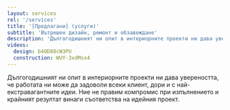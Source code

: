 ```yaml
---
layout: services
rel: '/services'
title: '[Предлагани] (услуги)'
subtitle: 'Вътрешен дизайн, ремонт и обзавеждане'
description: 'Дългогодишният ни опит в интериорните проекти ни дава увереността, че изпълнението и крайният резултат винаги съответства на идейния проект.'
videos:
  design: b4OD88cW3PU
  construction: WUY-3xdMsx4
---
```

Дългогодишният ни опит в интериорните проекти ни дава увереността, че работата ни може да задоволи всеки клиент, дори и с най-екстравагантните идеи. Ние не правим компромис при изпълнението и крайният резултат винаги съответства на идейния проект.